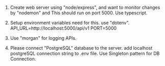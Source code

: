 1. Create web server using "node/express", and want to monitor changes by "nodemon" and This should run on port 5000. Use typescript.

2. Setup environment variables need for this. use "dotenv".
   API_URL=http://localhost:5000/api/v1
   PORT=5000

3. Use "morgan" for logging APIs.

4. Please connect "PostgreSQL" database to the server. add localhost postgreSQL connection string to .env file. Use Singleton pattern for DB Connection.
